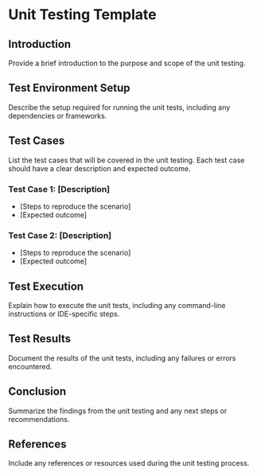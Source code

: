 # Unit Testing Template

## Introduction
Provide a brief introduction to the purpose and scope of the unit testing.

## Test Environment Setup
Describe the setup required for running the unit tests, including any dependencies or frameworks.

## Test Cases
List the test cases that will be covered in the unit testing. Each test case should have a clear description and expected outcome.

### Test Case 1: [Description]
- [Steps to reproduce the scenario]
- [Expected outcome]

### Test Case 2: [Description]
- [Steps to reproduce the scenario]
- [Expected outcome]

## Test Execution
Explain how to execute the unit tests, including any command-line instructions or IDE-specific steps.

## Test Results
Document the results of the unit tests, including any failures or errors encountered.

## Conclusion
Summarize the findings from the unit testing and any next steps or recommendations.

## References
Include any references or resources used during the unit testing process.
